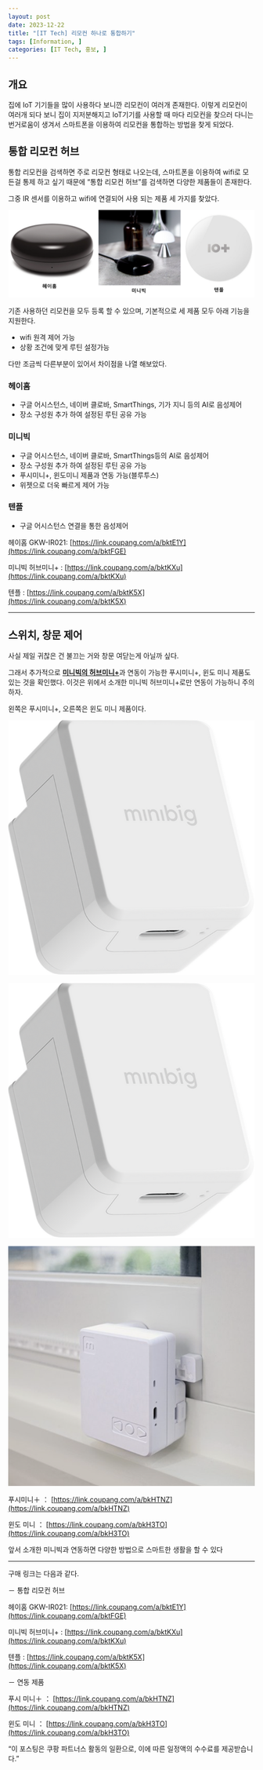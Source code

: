 ```yaml
---
layout: post
date: 2023-12-22
title: "[IT Tech] 리모컨 하나로 통합하기"
tags: [Information, ]
categories: [IT Tech, 홍보, ]
---
```



## 개요


집에 IoT 기기들을 많이 사용하다 보니깐 리모컨이 여러개 존재한다. 이렇게 리모컨이 여러개 되다 보니 집이 지저분해지고 IoT기기를 사용할 때 마다 리모컨을 찾으러 다니는 번거로움이 생겨서 스마트폰을 이용하여 리모컨을 통합하는 방법을 찾게 되었다.



## 통합 리모컨 허브


통합 리모컨을 검색하면 주로 리모컨 형태로 나오는데, 스마트폰을 이용하여 wifi로 모든걸 통제 하고 싶기 때문에 “통합 리모컨 허브”를 검색하면 다양한 제품들이 존재한다.


그중 IR 센서를 이용하고 wifi에 연결되어 사용 되는 제품 세 가지를 찾았다.


![0](/assets/img/2023-12-22-[IT-Tech]-리모컨-하나로-통합하기.md/0.png)


기존 사용하던 리모컨을 모두 등록 할 수 있으며, 기본적으로 세 제품 모두 아래 기능을 지원한다. 

- wifi 원격 제어 가능
- 상황 조건에 맞게 루틴 설정가능

다만 조금씩 다른부분이 있어서 차이점을 나열 해보았다.



### 헤이홈

- 구글 어시스턴스, 네이버 클로바, SmartThings, 기가 지니 등의 AI로 음성제어
- 장소 구성원 추가 하여 설정된 루틴 공유 가능


### 미니빅

- 구글 어시스턴스, 네이버 클로바, SmartThings등의 AI로 음성제어
- 장소 구성원 추가 하여 설정된 루틴 공유 가능
- 푸시미니+, 윈도미니 제품과 연동 가능(블루투스)
- 위젯으로 더욱 빠르게 제어 가능


### 텐플

- 구글 어시스턴스 연결을 통한 음성제어

헤이홈 GKW-IR021: [https://link.coupang.com/a/bktE1Y](https://link.coupang.com/a/bktFGE)


미니빅 허브미니+ : [https://link.coupang.com/a/bktKXu](https://link.coupang.com/a/bktKXu)


텐플 : [https://link.coupang.com/a/bktK5X](https://link.coupang.com/a/bktK5X)


---



## 스위치, 창문 제어


사실 제일 귀찮은 건 불끄는 거와 창문 여닫는게 아닐까 싶다.


그래서 추가적으로 <u>**미니빅의 허브미니+**</u>과 연동이 가능한 푸시미니+, 윈도 미니 제품도 있는 것을 확인했다. 이것은 위에서 소개한 미니빅 허브미니+로만 연동이 가능하니 주의하자.


왼쪽은 푸시미니+, 오른쪽은 윈도 미니 제품이다.


![1](/assets/img/2023-12-22-[IT-Tech]-리모컨-하나로-통합하기.md/1.png)


![2](/assets/img/2023-12-22-[IT-Tech]-리모컨-하나로-통합하기.md/2.png)


![3](/assets/img/2023-12-22-[IT-Tech]-리모컨-하나로-통합하기.md/3.png)


푸시미니＋ ： [https://link.coupang.com/a/bkHTNZ](https://link.coupang.com/a/bkHTNZ)


윈도 미니 ： [https://link.coupang.com/a/bkH3TO](https://link.coupang.com/a/bkH3TO)


앞서 소개한 미니빅과 연동하면 다양한 방법으로 스마트한 생활을 할 수 있다


---


구매 링크는 다음과 같다.


－ 통합 리모컨 허브


헤이홈 GKW-IR021: [https://link.coupang.com/a/bktE1Y](https://link.coupang.com/a/bktFGE)


미니빅 허브미니+ : [https://link.coupang.com/a/bktKXu](https://link.coupang.com/a/bktKXu)


텐플 : [https://link.coupang.com/a/bktK5X](https://link.coupang.com/a/bktK5X)


－ 연동 제품


푸시 미니＋ ： [https://link.coupang.com/a/bkHTNZ](https://link.coupang.com/a/bkHTNZ)


윈도 미니 ： [https://link.coupang.com/a/bkH3TO](https://link.coupang.com/a/bkH3TO)


“이 포스팅은 쿠팡 파트너스 활동의 일환으로, 이에 따른 일정액의 수수료를 제공받습니다.”

